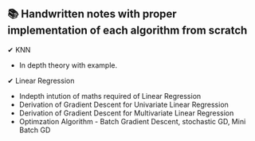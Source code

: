 ##  📚 Handwritten notes with proper implementation of each algorithm from scratch 
 ✔ KNN 
 - In depth theory with example.
 
 ✔ Linear Regression
-  Indepth intution of maths required of Linear Regression
-  Derivation of Gradient Descent for Univariate Linear Regression
-  Derivation of Gradient Descent for Multivariate Linear Regression
-  Optimzation Algorithm - Batch Gradient Descent, stochastic GD, Mini Batch GD
